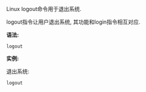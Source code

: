 Linux logout命令用于退出系统.

logout指令让用户退出系统, 其功能和login指令相互对应.

**语法:**

```
logout
```

**实例:**

退出系统:

```
logout
```

